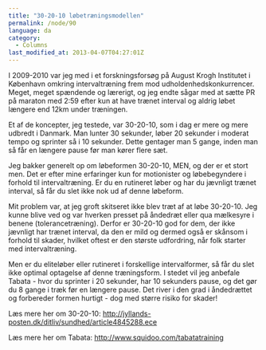 ```yaml
---
title: "30-20-10 løbetræningsmodellen"
permalink: /node/90
language: da
category:
  - Columns
last_modified_at: 2013-04-07T04:27:01Z
---
```


I 2009-2010 var jeg med i et forskningsforsøg på August Krogh Institutet i København omkring intervaltræning frem mod udholdenhedskonkurrencer. Meget, meget spændende og lærerigt, og jeg endte sågar med at sætte PR på maraton med 2:59 efter kun at have trænet interval og aldrig løbet længere end 12km under træningen.



Et af de koncepter, jeg testede, var 30-20-10, som i dag er mere og mere udbredt i Danmark. Man lunter 30 sekunder, løber 20 sekunder i moderat tempo og sprinter så i 10 sekunder. Dette gentager man 5 gange, inden man så får en længere pause før man kører flere sæt.



Jeg bakker generelt op om løbeformen 30-20-10, MEN, og der er et stort men. Det er efter mine erfaringer kun for motionister og løbebegyndere i forhold til intervaltræning. Er du en rutineret løber og har du jævnligt trænet interval, så får du slet ikke nok ud af denne løbeform.



Mit problem var, at jeg groft skitseret ikke blev træt af at løbe 30-20-10. Jeg kunne blive ved og var hverken presset på åndedræt eller qua mælkesyre i benene (tolerancetræning). Derfor er 30-20-10 god for dem, der ikke jævnligt har trænet interval, da den er mild og dermed også er skånsom i forhold til skader, hvilket oftest er den største udfordring, når folk starter med intervaltræning.



Men er du eliteløber eller rutineret i forskellige intervalformer, så får du slet ikke optimal optagelse af denne træningsform. I stedet vil jeg anbefale Tabata - hvor du sprinter i 20 sekunder, har 10 sekunders pause, og det gør du 8 gange i træk før en længere pause. Det river i den grad i åndedrættet og forbereder formen hurtigt - dog med større risiko for skader!



Læs mere her om 30-20-10: http://jyllands-posten.dk/ditliv/sundhed/article4845288.ece



Læs mere her om Tabata: http://www.squidoo.com/tabatatraining
